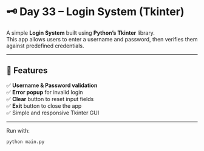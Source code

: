 # 🗝️ Day 33 – Login System (Tkinter)

A simple **Login System** built using **Python’s Tkinter** library.  
This app allows users to enter a username and password, then verifies them against predefined credentials.

---

## 🚀 Features
✅ **Username & Password validation**  
✅ **Error popup** for invalid login  
✅ **Clear** button to reset input fields  
✅ **Exit** button to close the app  
✅ Simple and responsive Tkinter GUI  

---

Run with:
```bash
python main.py

